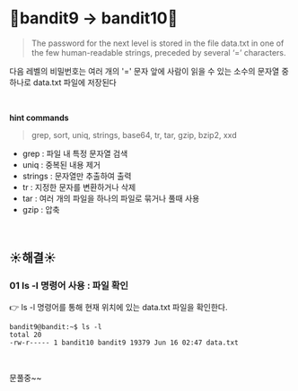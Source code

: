 # 🌳bandit9 -> bandit10🌳
> The password for the next level is stored in the file data.txt in one of the few human-readable strings, preceded by several ‘=’ characters. <br/>

다음 레벨의 비밀번호는 여러 개의 '=' 문자 앞에 사람이 읽을 수 있는 소수의 문자열 중 하나로 data.txt 파일에 저장된다 <br />

<br/>

**hint commands**
>grep, sort, uniq, strings, base64, tr, tar, gzip, bzip2, xxd

- grep : 파일 내 특정 문자열 검색
- uniq : 중복된 내용 제거
- strings : 문자열만 추출하여 출력
- tr : 지정한 문자를 변환하거나 삭제
- tar : 여러 개의 파일을 하나의 파일로 묶거나 풀때 사용
- gzip : 압축

<br />

## ☀️해결☀️
### 01 ls -l 명령어 사용 : 파일 확인
👉 ls -l 명령어를 통해 현재 위치에 있는 data.txt 파일을 확인한다.<br/>
```ssh
bandit9@bandit:~$ ls -l
total 20
-rw-r----- 1 bandit10 bandit9 19379 Jun 16 02:47 data.txt
```

<br/>

문풀중~~
